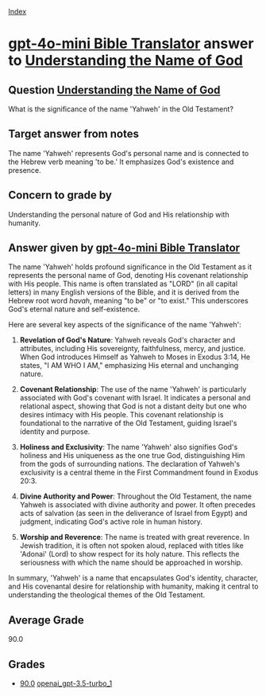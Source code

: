 
[Index](../../../index.md)
# [gpt-4o-mini Bible Translator](../../answering_models/gpt-4o-mini_Bible_Translator.md) answer to [Understanding the Name of God](../../questions/Understanding_the_Name_of_God.md)

## Question [Understanding the Name of God](../../questions/Understanding_the_Name_of_God.md)
What is the significance of the name 'Yahweh' in the Old Testament?

## Target answer from notes
The name 'Yahweh' represents God's personal name and is connected to the Hebrew verb meaning 'to be.' It emphasizes God's existence and presence.

## Concern to grade by
Understanding the personal nature of God and His relationship with humanity.

## Answer given by [gpt-4o-mini Bible Translator](../../answering_models/gpt-4o-mini_Bible_Translator.md)
The name 'Yahweh' holds profound significance in the Old Testament as it represents the personal name of God, denoting His covenant relationship with His people. This name is often translated as "LORD" (in all capital letters) in many English versions of the Bible, and it is derived from the Hebrew root word *havah*, meaning "to be" or "to exist." This underscores God's eternal nature and self-existence.

Here are several key aspects of the significance of the name 'Yahweh':

1. **Revelation of God's Nature**: Yahweh reveals God's character and attributes, including His sovereignty, faithfulness, mercy, and justice. When God introduces Himself as Yahweh to Moses in Exodus 3:14, He states, "I AM WHO I AM," emphasizing His eternal and unchanging nature.

2. **Covenant Relationship**: The use of the name 'Yahweh' is particularly associated with God's covenant with Israel. It indicates a personal and relational aspect, showing that God is not a distant deity but one who desires intimacy with His people. This covenant relationship is foundational to the narrative of the Old Testament, guiding Israel's identity and purpose.

3. **Holiness and Exclusivity**: The name 'Yahweh' also signifies God's holiness and His uniqueness as the one true God, distinguishing Him from the gods of surrounding nations. The declaration of Yahweh's exclusivity is a central theme in the First Commandment found in Exodus 20:3.

4. **Divine Authority and Power**: Throughout the Old Testament, the name Yahweh is associated with divine authority and power. It often precedes acts of salvation (as seen in the deliverance of Israel from Egypt) and judgment, indicating God's active role in human history.

5. **Worship and Reverence**: The name is treated with great reverence. In Jewish tradition, it is often not spoken aloud, replaced with titles like 'Adonai' (Lord) to show respect for its holy nature. This reflects the seriousness with which the name should be approached in worship.

In summary, 'Yahweh' is a name that encapsulates God's identity, character, and His covenantal desire for relationship with humanity, making it central to understanding the theological themes of the Old Testament.

## Average Grade
90.0

## Grades
 * [90.0](./Understanding_the_Name_of_God_grades/openai_gpt-3.5-turbo_1.md) [openai_gpt-3.5-turbo_1](../../grading_models/openai_gpt-3.5-turbo_1.md)
